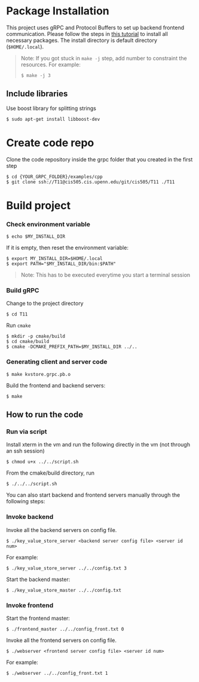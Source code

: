 # Package Installation

This project uses gRPC and Protocol Buffers to set up backend frontend communication.
Please follow the steps in [this tutorial](https://grpc.io/docs/languages/cpp/quickstart/) to install all necessary packages.
The install directory is default directory (`$HOME/.local`).

> Note:
> If you got stuck in `make -j` step, add number to constraint the resources. For example:
>
> ```
> $ make -j 3
> ```

## Include libraries

Use boost library for splitting strings

```
$ sudo apt-get install libboost-dev
```

# Create code repo

Clone the code repository inside the grpc folder that you created in the first step

```
$ cd {YOUR_GRPC_FOLDER}/examples/cpp
$ git clone ssh://T11@cis505.cis.upenn.edu/git/cis505/T11 ./T11
```

# Build project

### Check environment variable

```
$ echo $MY_INSTALL_DIR
```

If it is empty, then reset the environment variable:

```
$ export MY_INSTALL_DIR=$HOME/.local
$ export PATH="$MY_INSTALL_DIR/bin:$PATH"
```

> Note:
> This has to be executed everytime you start a terminal session

### Build gRPC

Change to the project directory

```
$ cd T11
```

Run `cmake`

```
$ mkdir -p cmake/build
$ cd cmake/build
$ cmake -DCMAKE_PREFIX_PATH=$MY_INSTALL_DIR ../..
```

### Generating client and server code

```
$ make kvstore.grpc.pb.o
```

Build the frontend and backend servers:

```
$ make
```

## How to run the code
### Run via script

Install xterm in the vm and run the following directly in the vm (not through an ssh session)
```
$ chmod u+x ../../script.sh
```

From the cmake/build directory, run
```
$ ./../../script.sh
```

You can also start backend and frontend servers manually through the following steps:
### Invoke backend

Invoke all the backend servers on config file.

```
$ ./key_value_store_server <backend server config file> <server id num>
```

For example:

```
$ ./key_value_store_server ../../config.txt 3
```

Start the backend master:

```
$ ./key_value_store_master ../../config.txt
```

### Invoke frontend

Start the frontend master:

```
$ ./frontend_master ../../config_front.txt 0
```

Invoke all the frontend servers on config file.

```
$ ./webserver <frontend server config file> <server id num>
```

For example:

```
$ ./webserver ../../config_front.txt 1
```
